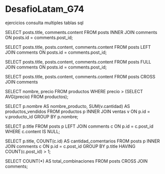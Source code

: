 # DesafioLatam_G74

ejercicios consulta multiples tablas sql

SELECT posts.title, comments.content FROM posts INNER JOIN comments
ON posts.id = comments.post_id;

SELECT posts.title, posts.content, comments.content FROM posts LEFT JOIN comments
ON posts.id = comments.post_id;

SELECT posts.title, posts.content, comments.content FROM posts FULL JOIN comments
ON posts.id = comments.post_id;

SELECT posts.title, posts.content, comments.content FROM posts CROSS JOIN comments

SELECT nombre, precio FROM productos
WHERE precio > (SELECT AVG(precio) FROM productos);

SELECT p.nombre AS nombre_producto, SUM(v.cantidad) AS productos_vendidos
FROM productos p INNER JOIN ventas v
ON p.id = v.producto_id
GROUP BY p.nombre;

SELECT p.title FROM posts p LEFT JOIN comments c
ON p.id = c.post_id
WHERE c.content IS NULL;

SELECT p.title, COUNT(c.id) AS cantidad_comentarios FROM posts p
INNER JOIN comments c
ON p.id = c.post_id
GROUP BY p.title
HAVING COUNT(c.post_id) > 1;

SELECT COUNT(*) AS total_combinaciones FROM posts 
CROSS JOIN comments;
